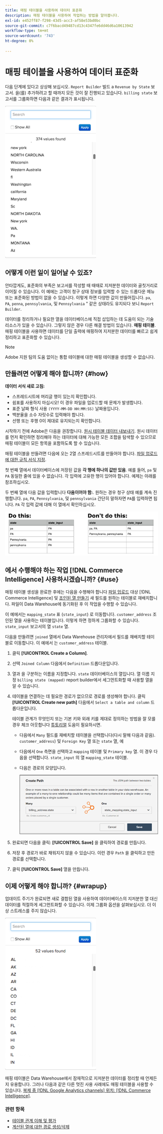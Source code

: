 ```yaml
---
title: 매핑 테이블을 사용하여 데이터 표준화
description: 매핑 테이블을 사용하여 작업하는 방법을 알아봅니다.
exl-id: e452ff87-f298-43d5-acc3-af58e53bd0bc
source-git-commit: c7f6bacd49487cd13c4347fe6dd46d6a10613942
workflow-type: tm+mt
source-wordcount: '743'
ht-degree: 0%

---
```


# 매핑 테이블을 사용하여 데이터 표준화

다음 단계에 있다고 상상해 보십시오. `Report Builder` 빌드 a `Revenue by State` 보고서. 을(를) 추가하려고 할 때까지 모든 것이 잘 진행되고 있습니다. `billing state` 보고서를 그룹화하면 다음과 같은 결과가 표시됩니다.

![](../../assets/Messy_State_Segments.png)

## 어떻게 이런 일이 일어날 수 있죠?

안타깝게도, 표준화의 부족은 보고서를 작성할 때 때때로 지저분한 데이터와 골칫거리로 이어질 수 있습니다. 이 예에는 고객이 청구 상태 정보를 입력할 수 있는 드롭다운 메뉴 또는 표준화된 방법이 없을 수 있습니다. 이렇게 하면 다양한 값이 만들어집니다. `pa`, `PA`, `penna`, `pennsylvania`, 및 `Pennsylvania` &quot; 같은 상태라도 유지되다 보니 `Report Builder`.

데이터를 정리하거나 필요한 열을 데이터베이스에 직접 삽입하는 데 도움이 되는 기술 리소스가 있을 수 있습니다. 그렇지 않은 경우 다른 해결 방법이 있습니다. **매핑 테이블**. 매핑 테이블을 사용하면 데이터를 단일 출력에 매핑하여 지저분한 데이터를 빠르고 쉽게 정리하고 표준화할 수 있습니다.

>[!NOTE]
>
>Adobe 지원 팀의 도움 없이는 통합 테이블에 대한 매핑 테이블을 생성할 수 없습니다.

## 만들려면 어떻게 해야 합니까? {#how}

**데이터 서식 새로 고침:**

* 스프레드시트에 머리글 행이 있는지 확인합니다.
* 쉼표를 사용하지 마십시오! 이 경우 파일을 업로드할 때 문제가 발생합니다.
* 표준 날짜 형식 사용 `(YYYY-MM-DD HH:MM:SS)` 날짜용입니다.
* 백분율을 소수 자릿수로 입력해야 합니다.
* 선행 또는 후행 0이 제대로 유지되는지 확인합니다.

시작하기 전에 Adobe은 다음을 권장합니다. [원시 테이블 데이터 내보내기](../../tutorials/export-raw-data.md). 원시 데이터를 먼저 확인하면 정리해야 하는 데이터에 대해 가능한 모든 조합을 탐색할 수 있으므로 매핑 테이블이 모든 항목을 포함하도록 할 수 있습니다.

매핑 테이블을 만들려면 다음에 오는 2열 스프레드시트를 만들어야 합니다. [파일 업로드에 대한 규칙 서식 지정](../../data-analyst/importing-data/connecting-data/using-file-uploader.md).

첫 번째 열에서 데이터베이스에 저장된 값을 **각 행에 하나의 값만 있음**. 예를 들어, `pa` 및 `PA` 동일한 줄에 있을 수 없습니다. 각 입력에 고유한 행이 있어야 합니다. 예제는 아래를 참조하십시오.

두 번째 열에 다음 값을 입력합니다 **다음이어야 함:**. 원하는 경우 청구 상태 예를 계속 진행합니다. `pa`, `PA`, `Pennsylvania`, 및 `pennsylvania` 간단히 말하자면 `PA`를 입력하면 됩니다. `PA` 각 입력 값에 대해 이 열에서 확인하십시오.

![](../../assets/Mapping_table_examples.jpg)

## 에서 수행해야 하는 작업 [!DNL Commerce Intelligence] 사용하시겠습니까? {#use}

매핑 테이블 생성을 완료한 후에는 다음을 수행해야 합니다 [파일 업로드](../../data-analyst/importing-data/connecting-data/using-file-uploader.md) 대상 [!DNL Commerce Intelligence] 및 [조인된 열 만들기](../../data-analyst/data-warehouse-mgr/calc-column-types.md) 새 필드를 원하는 테이블로 재배치합니다. 파일이 Data Warehouse에 동기화된 후 이 작업을 수행할 수 있습니다.

이 예에서는 `mapping_state` 표 (`state_input`) 로 이동합니다. `customer_address` 조인된 열을 사용하는 테이블입니다. 이렇게 하면 정하게 그룹화할 수 있습니다. `state_input` 보고서의 열 `state` 열.

다음을 만들려면 `joined` 열에서 Data Warehouse 관리자에서 필드를 재배치할 테이블로 이동합니다. 이 예에서 는 `customer_address` 테이블.

1. 클릭 **[!UICONTROL Create a Column]**.
1. 선택 `Joined Column` 다음에서 `Definition` 드롭다운입니다.
1. 열과 을 구분하는 이름을 지정합니다. `state` 데이터베이스의 열입니다. 열 이름 지정 `billing state (mapped)` report builder에서 세그먼트화할 때 사용할 열을 알 수 있습니다.
1. 테이블을 연결하는 데 필요한 경로가 없으므로 경로를 생성해야 합니다. 클릭 **[!UICONTROL Create new path]**  다음에서 `Select a table and column` 드롭다운입니다.

   테이블 관계가 무엇인지 또는 기본 키와 외래 키를 제대로 정의하는 방법을 잘 모를 경우 체크 아웃합니다 [튜토리얼](../../data-analyst/data-warehouse-mgr/create-paths-calc-columns.md) 도움이 필요하시면.

   * 다음에서 `Many` 필드를 재배치할 테이블을 선택합니다(다시 말해 다음과 같음). `customer_address`) 및 `Foreign Key` 열 또는 `state` 열, 예
   * 다음에서 `One` 측면을 선택하고 `mapping` 테이블 및 `Primary key` 열. 이 경우 다음을 선택합니다. `state_input` 의 열 `mapping_state` 테이블.
   * 다음은 경로의 모양입니다.

      ![](../../assets/State_Mapping_Path.png)

1. 완료되면 다음을 클릭: **[!UICONTROL Save]** 을 클릭하여 경로를 만듭니다.
1. 저장 후 경로가 바로 채워지지 않을 수 있습니다. 이런 경우 `Path` 을 클릭하고 만든 경로를 선택합니다.
1. 클릭 **[!UICONTROL Save]** 열을 만듭니다.

## 이제 어떻게 해야 합니까? {#wrapup}

업데이트 주기가 완료되면 새로 결합된 열을 사용하여 데이터베이스의 지저분한 열 대신 데이터를 적절하게 세그먼트화할 수 있습니다. 이제 그룹화 옵션을 살펴보십시오. 더 이상 스트레스를 주지 않습니다.

![](../../assets/Clean_State_Segments.png)

매핑 테이블은 Data Warehouse에서 잠재적으로 지저분한 데이터를 정리할 때 언제든지 유용합니다. 그러나 다음과 같은 다른 멋진 사용 사례에도 매핑 테이블을 사용할 수 있습니다. [복제 중 [!DNL Google Analytics channels] 위치: [!DNL Commerce Intelligence]](../data-warehouse-mgr/rep-google-analytics-channels.md).

### 관련 항목

* [테이블 관계 이해 및 평가](../data-warehouse-mgr/table-relationships.md)
* [계산된 열에 대한 경로 생성/삭제](../data-warehouse-mgr/create-paths-calc-columns.md)
